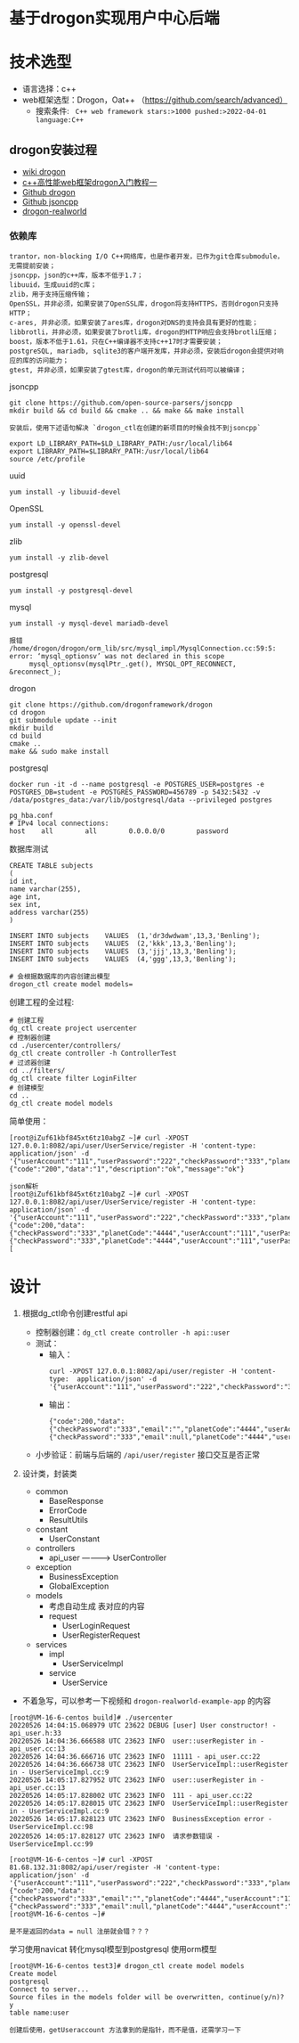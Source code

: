 # 基于drogon实现用户中心后端


# 技术选型
   * 语言选择：c++
   * web框架选型：Drogon，Oat++   （https://github.com/search/advanced）
      * 搜索条件: ` C++ web framework stars:>1000 pushed:>2022-04-01 language:C++`

## drogon安装过程

* [wiki drogon](https://github.com/drogonframework/drogon/wiki/)
* [c++高性能web框架drogon入门教程一](https://blog.csdn.net/zh7314/article/details/115652164)
* [Github drogon](https://github.com/drogonframework/drogon)
* [Github jsoncpp](https://github.com/open-source-parsers/jsoncpp)
* [drogon-realworld](https://github.com/arslan2012/drogon-realworld-example-app)

### 依赖库

```
trantor，non-blocking I/O C++网络库，也是作者开发，已作为git仓库submodule，无需提前安装；
jsoncpp，json的c++库，版本不低于1.7；
libuuid，生成uuid的c库；
zlib，用于支持压缩传输；
OpenSSL，并非必须，如果安装了OpenSSL库，drogon将支持HTTPS，否则drogon只支持HTTP；
c-ares, 并非必须，如果安装了ares库，drogon对DNS的支持会具有更好的性能；
libbrotli，并非必须，如果安装了brotli库，drogon的HTTP响应会支持brotli压缩；
boost，版本不低于1.61，只在C++编译器不支持c++17时才需要安装；
postgreSQL, mariadb, sqlite3的客户端开发库，并非必须，安装后drogon会提供对响应的库的访问能力；
gtest, 并非必须，如果安装了gtest库，drogon的单元测试代码可以被编译；
```

jsoncpp
```
git clone https://github.com/open-source-parsers/jsoncpp
mkdir build && cd build && cmake .. && make && make install

安装后，使用下述语句解决 `drogon_ctl在创建的新项目的时候会找不到jsoncpp`

export LD_LIBRARY_PATH=$LD_LIBRARY_PATH:/usr/local/lib64   
export LIBRARY_PATH=$LIBRARY_PATH:/usr/local/lib64    
source /etc/profile
```

uuid
```
yum install -y libuuid-devel
```

OpenSSL
```
yum install -y openssl-devel
```

zlib
```
yum install -y zlib-devel
```

postgresql
```
yum install -y postgresql-devel
```

mysql
```
yum install -y mysql-devel mariadb-devel

报错
/home/drogon/drogon/orm_lib/src/mysql_impl/MysqlConnection.cc:59:5: error: ‘mysql_optionsv’ was not declared in this scope
     mysql_optionsv(mysqlPtr_.get(), MYSQL_OPT_RECONNECT, &reconnect_);

```

drogon

```
git clone https://github.com/drogonframework/drogon
cd drogon
git submodule update --init
mkdir build
cd build
cmake ..
make && sudo make install
```


postgresql
```
docker run -it -d --name postgresql -e POSTGRES_USER=postgres -e POSTGRES_DB=student -e POSTGRES_PASSWORD=456789 -p 5432:5432 -v /data/postgres_data:/var/lib/postgresql/data --privileged postgres

pg_hba.conf
# IPv4 local connections:
host    all        all        0.0.0.0/0        password
```

数据库测试

```
CREATE TABLE subjects
(
id int,
name varchar(255),
age int,
sex int,
address varchar(255)
)

INSERT INTO subjects	VALUES	(1,'dr3dwdwam',13,3,'Benling');
INSERT INTO subjects	VALUES	(2,'kkk',13,3,'Benling');
INSERT INTO subjects	VALUES	(3,'jjj',13,3,'Benling');
INSERT INTO subjects	VALUES	(4,'ggg',13,3,'Benling');

# 会根据数据库的内容创建出模型
drogon_ctl create model models=
```

创建工程的全过程:

```
# 创建工程
dg_ctl create project usercenter
# 控制器创建
cd ./usercenter/controllers/
dg_ctl create controller -h ControllerTest
# 过滤器创建
cd ../filters/
dg_ctl create filter LoginFilter
# 创建模型
cd ..
dg_ctl create model models
```

简单使用：

```
[root@iZuf61kbf845xt6tz10abgZ ~]# curl -XPOST 127.0.0.1:8082/api/user/UserService/register -H 'content-type: application/json' -d '{"userAccount":"111","userPassword":"222","checkPassword":"333","planetCode":"4444"}'
{"code":"200","data":"1","description":"ok","message":"ok"}

json解析
[root@iZuf61kbf845xt6tz10abgZ ~]# curl -XPOST 127.0.0.1:8082/api/user/UserService/register -H 'content-type:  application/json' -d '{"userAccount":"111","userPassword":"222","checkPassword":"333","planetCode":"4444"}'
{"code":200,"data":{"checkPassword":"333","planetCode":"4444","userAccount":"111","userPassword":"222"},"description":"ok","message":"ok","object":{"checkPassword":"333","planetCode":"4444","userAccount":"111","userPassword":"222"}}[
```

# 设计

1. 根据dg_ctl命令创建restful api
   * 控制器创建：`dg_ctl create controller -h api::user`
   * 测试：
      * 输入：
         ```
         curl -XPOST 127.0.0.1:8082/api/user/register -H 'content-type:  application/json' -d '{"userAccount":"111","userPassword":"222","checkPassword":"333","planetCode":"4444"}'
         ```
      * 输出：
         ```
         {"code":200,"data":{"checkPassword":"333","email":"","planetCode":"4444","userAccount":"111","userPassword":"222"},"description":"ok","message":"ok","object":{"checkPassword":"333","email":null,"planetCode":"4444","userAccount":"111","userPassword":"222"}}
         ```
   * 小步验证：前端与后端的 `/api/user/register`  接口交互是否正常

2. 设计类，封装类

   * common
      * BaseResponse
      * ErrorCode
      * ResultUtils
   * constant
      * UserConstant
   * controllers
      * api_user ————> UserController
   * exception
      * BusinessException
      * GlobalException
   * models
      * 考虑自动生成 表对应的内容
      * request
         * UserLoginRequest
         * UserRegisterRequest
   * services
      * impl
         * UserServiceImpl
      * service
         * UserService

* 不着急写，可以参考一下视频和 `drogon-realworld-example-app` 的内容

```
[root@VM-16-6-centos build]# ./usercenter
20220526 14:04:15.068979 UTC 23622 DEBUG [user] User constructor! - api_user.h:33
20220526 14:04:36.666588 UTC 23623 INFO  user::userRegister in - api_user.cc:13
20220526 14:04:36.666716 UTC 23623 INFO  11111 - api_user.cc:22
20220526 14:04:36.666738 UTC 23623 INFO  UserServiceImpl::userRegister in - UserServiceImpl.cc:9
20220526 14:05:17.827952 UTC 23623 INFO  user::userRegister in - api_user.cc:13
20220526 14:05:17.828002 UTC 23623 INFO  111 - api_user.cc:22
20220526 14:05:17.828015 UTC 23623 INFO  UserServiceImpl::userRegister in - UserServiceImpl.cc:9
20220526 14:05:17.828123 UTC 23623 INFO  BusinessException error - UserServiceImpl.cc:98
20220526 14:05:17.828127 UTC 23623 INFO  请求参数错误 - UserServiceImpl.cc:99

[root@VM-16-6-centos ~]# curl -XPOST 81.68.132.31:8082/api/user/register -H 'content-type:  application/json' -d '{"userAccount":"111","userPassword":"222","checkPassword":"333","planetCode":"4444"}'
{"code":200,"data":{"checkPassword":"333","email":"","planetCode":"4444","userAccount":"111","userPassword":"222"},"description":"ok","message":"ok","object":{"checkPassword":"333","email":null,"planetCode":"4444","userAccount":"111","userPassword":"222"}}[root@VM-16-6-centos ~]#

是不是返回的data = null 注册就会错？？？
```

学习使用navicat 转化mysql模型到postgresql
使用orm模型
```
[root@VM-16-6-centos test3]# drogon_ctl create model models
Create model
postgresql
Connect to server...
Source files in the models folder will be overwritten, continue(y/n)?
y
table name:user

创建后使用，getUseraccount 方法拿到的是指针，而不是值，还需学习一下
```
